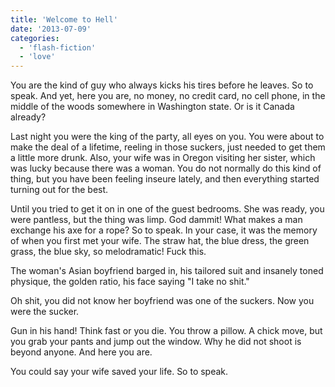 ```yaml
---
title: 'Welcome to Hell'
date: '2013-07-09'
categories:
  - 'flash-fiction'
  - 'love'
---
```


You are the kind of guy who always kicks his tires before he leaves. So to
speak. And yet, here you are, no money, no credit card, no cell phone, in the
middle of the woods somewhere in Washington state. Or is it Canada already?

Last night you were the king of the party, all eyes on you. You were about to
make the deal of a lifetime, reeling in those suckers, just needed to get them a
little more drunk. Also, your wife was in Oregon visiting her sister, which was
lucky because there was a woman. You do not normally do this kind of thing, but
you have been feeling inseure lately, and then everything started turning out
for the best.

Until you tried to get it on in one of the guest bedrooms. She was ready, you
were pantless, but the thing was limp. God dammit! What makes a man exchange his
axe for a rope? So to speak. In your case, it was the memory of when you first
met your wife. The straw hat, the blue dress, the green grass, the blue sky, so
melodramatic! Fuck this.

The woman's Asian boyfriend barged in, his tailored suit and insanely toned
physique, the golden ratio, his face saying "I take no shit."

Oh shit, you did not know her boyfriend was one of the suckers. Now you were the
sucker.

Gun in his hand! Think fast or you die. You throw a pillow. A chick move, but
you grab your pants and jump out the window. Why he did not shoot is beyond
anyone. And here you are.

You could say your wife saved your life. So to speak.
